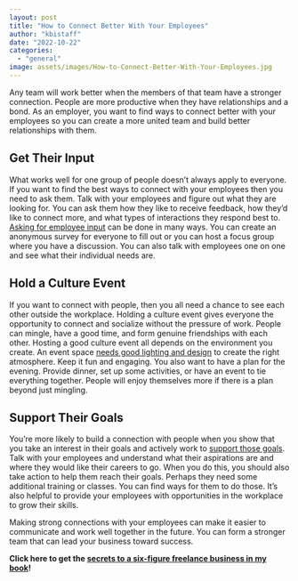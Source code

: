 ```yaml
---
layout: post
title: "How to Connect Better With Your Employees"
author: "kbistaff"
date: "2022-10-22"
categories: 
  - "general"
image: assets/images/How-to-Connect-Better-With-Your-Employees.jpg
---
```


Any team will work better when the members of that team have a stronger connection. People are more productive when they have relationships and a bond. As an employer, you want to find ways to connect better with your employees so you can create a more united team and build better relationships with them.

## **Get Their Input**

What works well for one group of people doesn’t always apply to everyone. If you want to find the best ways to connect with your employees then you need to ask them. Talk with your employees and figure out what they are looking for. You can ask them how they like to receive feedback, how they’d like to connect more, and what types of interactions they respond best to. [Asking for employee input](https://pomonachamber.org/4-ways-to-get-employee-input/) can be done in many ways. You can create an anonymous survey for everyone to fill out or you can host a focus group where you have a discussion. You can also talk with employees one on one and see what their individual needs are.

## **Hold a Culture Event**

If you want to connect with people, then you all need a chance to see each other outside the workplace. Holding a culture event gives everyone the opportunity to connect and socialize without the pressure of work. People can mingle, have a good time, and form genuine friendships with each other. Hosting a good culture event all depends on the environment you create. An event space [needs good lighting and design](https://josephsmithmemorialbuildingmeetingsandevents.com/factors-to-consider-when-booking-a-private-event-space) to create the right atmosphere. Keep it fun and engaging. You also want to have a plan for the evening. Provide dinner, set up some activities, or have an event to tie everything together. People will enjoy themselves more if there is a plan beyond just mingling.

## **Support Their Goals**

You’re more likely to build a connection with people when you show that you take an interest in their goals and actively work to [support those goals](https://www.arcintegrated.com/5-ways-leaders-can-support-employee-goals/). Talk with your employees and understand what their aspirations are and where they would like their careers to go. When you do this, you should also take action to help them reach their goals. Perhaps they need some additional training or classes. You can find ways for them to do those. It’s also helpful to provide your employees with opportunities in the workplace to grow their skills.

Making strong connections with your employees can make it easier to communicate and work well together in the future. You can form a stronger team that can lead your business toward success.

**Click here to get the [secrets to a six-figure freelance business in my book](https://kbagoy.thrivecart.com/book-lto-6ff/)!**
